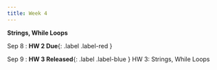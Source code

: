 ```yaml
---
title: Week 4
---
```


**Strings, While Loops**

Sep 8
:  **HW 2 Due**{: .label .label-red }

Sep 9
:  **HW 3 Released**{: .label .label-blue } HW 3: Strings, While Loops

